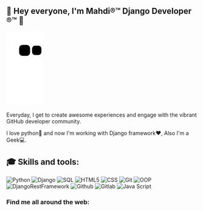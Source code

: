 ## 👋 Hey everyone, I'm Mahdi®™ Django Developer ®™ 👋


<img src='https://github.com/darkkLUCIFER/darkkLUCIFER/blob/output/github-contribution-grid-snake.svg'> 

Everyday, I get to create awesome experiences and engage with the vibrant GitHub developer community.
<p>I love python🐍 and now I'm working with Django framework❤️, Also I'm a Geek💻.</p>


<h2>🎓 Skills and tools:</h2>

![Python](https://img.shields.io/badge/python-3670A0?style=for-the-badge&logo=python&logoColor=ffdd54) ![Django](https://img.shields.io/badge/django-%23092E20.svg?style=for-the-badge&logo=django&logoColor=white) ![SQL](https://img.shields.io/badge/sql-3670A0?style=for-the-badge&logo=sql&logoColor=ffdd54) ![HTML5](https://img.shields.io/badge/html-%23092E20.svg?style=for-the-badge&logo=html&logoColor=white) ![CSS](https://img.shields.io/badge/C%20S%20S-0078d7.svg?style=for-the-badge&logo=c-s-s&logoColor=white) ![Git](https://img.shields.io/badge/git-3670A0?style=for-the-badge&logo=git&logoColor=ffdd54) ![OOP](https://img.shields.io/badge/oop-%23092E20.svg?style=for-the-badge&logo=oop&logoColor=white) ![DjangoRestFramework](https://img.shields.io/badge/django%20rest%20frame%20work-0078d7.svg?style=for-the-badge&logo=django-rest-frame-work&logoColor=white) ![Github](https://img.shields.io/badge/github-3670A0?style=for-the-badge&logo=github&logoColor=ffdd54) ![Gitlab](https://img.shields.io/badge/gitlab-%23092E20.svg?style=for-the-badge&logo=gitlab&logoColor=white) ![Java Script](https://img.shields.io/badge/Java%20Script-0078d7.svg?style=for-the-badge&logo=visual-studio-code&logoColor=white)

### Find me all around the web:
<a href="https://www.linkedin.com/in/mahdi-norouzi-8371b0b9" target="blank"><img align="center" src="https://github.com/mishmanners/MishManners/blob/master/socials/transparent-Linkedin-logo-icon.png" alt="" height="30" /></a>
<a href="https://www.instagram.com/mahdin2016/" target="blank"><img align="center" src="https://github.com/mishmanners/MishManners/blob/master/socials/instagram.png" alt="" height="30" /></a>
<a href="mailto: mdn1376@gmail.com" target="blank"><img align="center" src="https://github.com/mishmanners/MishManners/blob/master/socials/chrome.png" alt="" height="30" /></a>
<!-- <a href="http://mishmanners.com" target="blank"><img align="center" src="https://github.com/mishmanners/MishManners/blob/master/socials/chrome.png" alt="" height="30" /></a> -->
